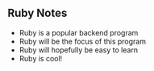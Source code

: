 ## Ruby Notes

- Ruby is a popular backend program
- Ruby will be the focus of this program
- Ruby will hopefully be easy to learn
- Ruby is cool!
